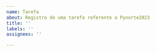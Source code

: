 ```yaml
---
name: Tarefa
about: Registro de uma tarefa referente a Pynorte2023
title: ''
labels: ''
assignees: ''

---
```



